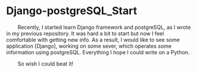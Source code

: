 # Django-postgreSQL_Start

⠀⠀⠀Recently, I started learn Django framework and postgreSQL, as I wrote in my previous repository. It was hard a bit to start but now I feel comfortable with getting new info. As a result, I would like to see some application [Django], working on some sever, which operates some information using postgreSQL. Everything I hope I could write on a Python.

⠀⠀⠀So wish I could beat it!
